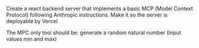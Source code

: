 Create a react backend server that implements a basic MCP (Model Context Protocol) following Anthropic instructions.
Make it so the server is deployable by Vercel

The MPC only tool should be: generate a random natural number (Input values min and max)


